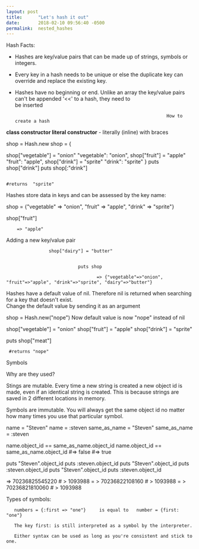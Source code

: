 ```yaml
---
layout: post
title:      "Let's hash it out"
date:       2018-02-10 09:56:40 -0500
permalink:  nested_hashes
---
```




Hash Facts:
 
   * Hashes are key/value pairs that can be made up of strings, symbols or integers.

   * Every key in a hash needs to be unique or else the duplicate key can override and replace the existing key. 

   * Hashes have no beginning or end.  Unlike an array the key/value pairs can't be appended '<<' to a hash, they need to   
     be inserted
	 
 
 
                                                                  How to create a hash 
																																	

**class constructor                                                                                 literal constructor** - literally (inline) with braces

shop = Hash.new                                                                                        shop = {

shop["vegetable"] = "onion"                                                                                  "vegetable": "onion",
shop["fruit"] = "apple"                                                                                              "fruit": "apple",
shop["drink"] = "sprite"                                                                                            "drink": "sprite"
                                                                                                                                          }
puts shop["drink"]                                                                                        puts shop[:"drink"]

                                                                    
																																		#returns  "sprite" 

 
 

Hashes store data in keys and can be assessed by the key name:


shop = {"vegetable" => "onion", "fruit" => "apple", "drink" => "sprite"} 

shop["fruit"]

        => "apple"


Adding a new key/value pair


                    shop["dairy"] = "butter"


                               puts shop

                                      => {"vegetable"=>"onion", "fruit"=>"apple", "drink"=>"sprite", "dairy"=>"butter"}




Hashes have a default value of nil.  Therefore nil is returned when searching for a key that doesn't exist.  
Change the default value by sending it as an argument 

shop = Hash.new("nope")          Now default value is now "nope" instead of nil 


shop["vegetable"] = "onion"
shop["fruit"] = "apple"
shop["drink"] = "sprite"

puts shop["meat"]      

     #returns "nope"


Symbols 


Why are they used? 
      
Stings are mutable.  Every time a new string is created a new object id is made, even if an identical string is created.  This is because strings are saved in 2 different locations in memory.

Symbols are immutable.  You will always get the same object id no matter how many times you use that particular symbol. 


name = "Steven"                                                                                                 name = :steven
same_as_name = "Steven"                                                                             same_as_name = :steven

name.object_id == same_as_name.object_id                                         name.object_id == same_as_name.object_id
  #=> false                                                                                                              #=> true


puts "Steven".object_id                                                                                    puts :steven.object_id
puts "Steven".object_id                                                                                    puts :steven.object_id
puts "Steven".object_id                                                                                    puts :steven.object_id
 
=> 70236825545220                                                                                        # > 1093988
= > 70236822108160                                                                                       # > 1093988
= > 70236821810060                                                                                       # > 1093988


Types of symbols:

       numbers = {:first => "one"}     is equal to   number = {first: "one"}

       The key first: is still interpreted as a symbol by the interpreter.

       Either syntax can be used as long as you're consistent and stick to one. 












